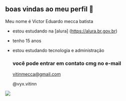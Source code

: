 ## boas vindas ao meu perfil 💙


Meu nome é Victor Eduardo mecca batista

- estou estudando na [alura] (https://alura.br.gov.br)
- tenho 15 anos
- estou estudando tecnologia e administração

  ### você pode entrar em contato cmg no e-mail

  vitinmecca@gmail.com

  @vyx.vitinn
  
![](https://tenor.com/ILvy.gif)
  
  


  
